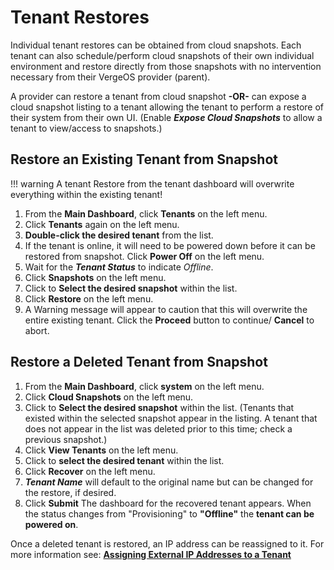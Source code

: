 
# Tenant Restores

Individual tenant restores can be obtained from cloud snapshots. Each tenant can also schedule/perform cloud snapshots of their own individual environment and restore directly from those snapshots with no intervention necessary from their VergeOS provider (parent).

A provider can restore a tenant from cloud snapshot **\-OR-** can expose a cloud snapshot listing to a tenant allowing the tenant to perform a restore of their system from their own UI. (Enable ***Expose Cloud Snapshots*** to allow a tenant to view/access to snapshots.)

## Restore an Existing Tenant from Snapshot

!!! warning
    A tenant Restore from the tenant dashboard will overwrite everything within the existing tenant!

1. From the **Main Dashboard**, click **Tenants** on the left menu.
2. Click **Tenants** again on the left menu.
3. **Double-click the desired tenant** from the list.
4. If the tenant is online, it will need to be powered down before it can be restored from snapshot. Click **Power Off** on the left menu.
5. Wait for the ***Tenant Status*** to indicate *Offline*.
6. Click **Snapshots** on the left menu.
7. Click to **Select the desired snapshot** within the list.
8. Click **Restore** on the left menu.
9. A Warning message will appear to caution that this will overwrite the entire existing tenant. Click the **Proceed** button to continue/ **Cancel** to abort.

## Restore a Deleted Tenant from Snapshot

1. From the **Main Dashboard**, click **system** on the left menu.
2. Click **Cloud Snapshots** on the left menu.
3. Click to **Select the desired snapshot** within the list. (Tenants that existed within the selected snapshot appear in the listing. A tenant that does not appear in the list was deleted prior to this time; check a previous snapshot.)
4. Click **View Tenants** on the left menu.
5. Click to **select the desired tenant** within the list.
6. Click **Recover** on the left menu.
7. ***Tenant Name*** will default to the original name but can be changed for the restore, if desired.
8. Click **Submit**
The dashboard for the recovered tenant appears. When the status changes from "Provisioning" to **"Offline"** the **tenant can be powered on**.

Once a deleted tenant is restored, an IP address can be reassigned to it. For more information see: [**Assigning External IP Addresses to a Tenant**](product-guide/tenants/assign-ip-to-tenant/)
